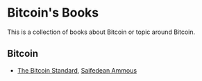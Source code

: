 # Bitcoin's Books
This is a collection of books about Bitcoin or topic around Bitcoin.

## Bitcoin
* [The Bitcoin Standard](https://www.amazon.com/Bitcoin-Standard-Decentralized-Alternative-Central/dp/1119473861), [Saifedean Ammous](https://twitter.com/saifedean)
